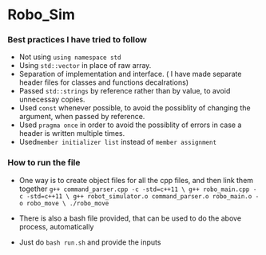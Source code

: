 # Robo_Sim
### Best practices I have tried to follow
* Not using `using namespace std`
* Using `std::vector` in place of raw array.
* Separation of implementation and interface. ( I have made separate header files for classes and functions decalrations)
* Passed `std::strings` by reference rather than by value, to avoid unnecessay copies.
* Used `const` whenever possible, to avoid the possiblity of changing the argument, when passed by reference.
* Used `pragma once` in order to avoid the possiblity of errors in case a header is written multiple times. 
* Used`member initializer list` instead of `member assignment`

### How to run the file
* One way is to create object files for all the cpp files, and then link them together
`g++ command_parser.cpp -c -std=c++11 \
g++ robo_main.cpp -c -std=c++11 \
g++ robot_simulator.o command_parser.o robo_main.o -o robo_move \
./robo_move`

* There is also a bash file provided, that can be used to do the above process, automatically
* Just do `bash run.sh` and provide the inputs
